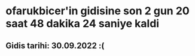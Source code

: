 # ofarukbicer'in gidisine son 2 gun 20 saat 48 dakika 24 saniye kaldi

## Gidis tarihi: 30.09.2022 :(